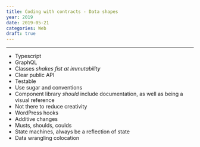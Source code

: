 ```yaml
---
title: Coding with contracts - Data shapes
year: 2019
date: 2019-05-21
categories: Web
draft: true
---
```


---

- Typescript
- GraphQL
- Classes _shakes fist at immutability_
- Clear public API
- Testable
- Use sugar and conventions
- Component library _should_ include documentation, as well as being a visual reference
- Not there to reduce creativity
- WordPress hooks
- Additive changes
- Musts, shoulds, coulds
- State machines, always be a reflection of state
- Data wrangling colocation
